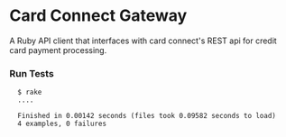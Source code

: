 # Card Connect Gateway #
A Ruby API client that interfaces with card connect's REST api for credit card payment processing.

### Run Tests ###

``` 
  $ rake
  ....

  Finished in 0.00142 seconds (files took 0.09582 seconds to load)
  4 examples, 0 failures
```